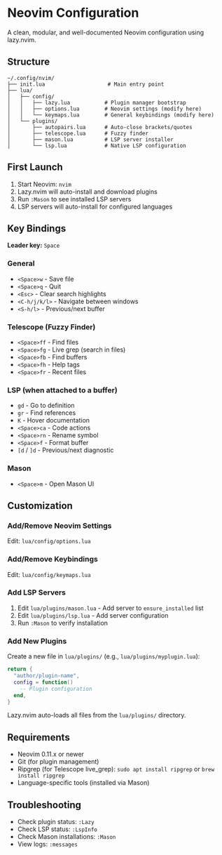 # Neovim Configuration

A clean, modular, and well-documented Neovim configuration using lazy.nvim.

## Structure

```
~/.config/nvim/
├── init.lua                    # Main entry point
├── lua/
│   ├── config/
│   │   ├── lazy.lua           # Plugin manager bootstrap
│   │   ├── options.lua        # Neovim settings (modify here)
│   │   └── keymaps.lua        # General keybindings (modify here)
│   └── plugins/
│       ├── autopairs.lua      # Auto-close brackets/quotes
│       ├── telescope.lua      # Fuzzy finder
│       ├── mason.lua          # LSP server installer
│       └── lsp.lua            # Native LSP configuration
```

## First Launch

1. Start Neovim: `nvim`
2. Lazy.nvim will auto-install and download plugins
3. Run `:Mason` to see installed LSP servers
4. LSP servers will auto-install for configured languages

## Key Bindings

**Leader key:** `Space`

### General
- `<Space>w` - Save file
- `<Space>q` - Quit
- `<Esc>` - Clear search highlights
- `<C-h/j/k/l>` - Navigate between windows
- `<S-h/l>` - Previous/next buffer

### Telescope (Fuzzy Finder)
- `<Space>ff` - Find files
- `<Space>fg` - Live grep (search in files)
- `<Space>fb` - Find buffers
- `<Space>fh` - Help tags
- `<Space>fr` - Recent files

### LSP (when attached to a buffer)
- `gd` - Go to definition
- `gr` - Find references
- `K` - Hover documentation
- `<Space>ca` - Code actions
- `<Space>rn` - Rename symbol
- `<Space>f` - Format buffer
- `[d` / `]d` - Previous/next diagnostic

### Mason
- `<Space>m` - Open Mason UI

## Customization

### Add/Remove Neovim Settings
Edit: `lua/config/options.lua`

### Add/Remove Keybindings
Edit: `lua/config/keymaps.lua`

### Add LSP Servers
1. Edit `lua/plugins/mason.lua` - Add server to `ensure_installed` list
2. Edit `lua/plugins/lsp.lua` - Add server configuration
3. Run `:Mason` to verify installation

### Add New Plugins
Create a new file in `lua/plugins/` (e.g., `lua/plugins/myplugin.lua`):

```lua
return {
  "author/plugin-name",
  config = function()
    -- Plugin configuration
  end,
}
```

Lazy.nvim auto-loads all files from the `lua/plugins/` directory.

## Requirements

- Neovim 0.11.x or newer
- Git (for plugin management)
- Ripgrep (for Telescope live_grep): `sudo apt install ripgrep` or `brew install ripgrep`
- Language-specific tools (installed via Mason)

## Troubleshooting

- Check plugin status: `:Lazy`
- Check LSP status: `:LspInfo`
- Check Mason installations: `:Mason`
- View logs: `:messages`
